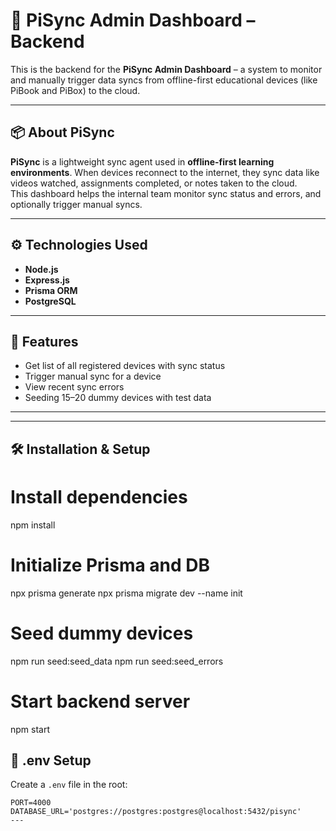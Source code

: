 # 🚀 PiSync Admin Dashboard – Backend

This is the backend for the **PiSync Admin Dashboard** – a system to monitor and manually trigger data syncs from offline-first educational devices (like PiBook and PiBox) to the cloud.

---

## 📦 About PiSync

**PiSync** is a lightweight sync agent used in **offline-first learning environments**. When devices reconnect to the internet, they sync data like videos watched, assignments completed, or notes taken to the cloud.  
This dashboard helps the internal team monitor sync status and errors, and optionally trigger manual syncs.

---

## ⚙️ Technologies Used

- **Node.js**
- **Express.js**
- **Prisma ORM**
- **PostgreSQL** 

---

## 🧪 Features

- Get list of all registered devices with sync status
- Trigger manual sync for a device
- View recent sync errors
- Seeding 15–20 dummy devices with test data

---


---

## 🛠️ Installation & Setup

# Install dependencies
npm install

# Initialize Prisma and DB
npx prisma generate
npx prisma migrate dev --name init

# Seed dummy devices
npm run seed:seed_data
npm run seed:seed_errors

# Start backend server
npm start


## 📄 .env Setup

Create a `.env` file in the root:

```env
PORT=4000
DATABASE_URL='postgres://postgres:postgres@localhost:5432/pisync'
---


